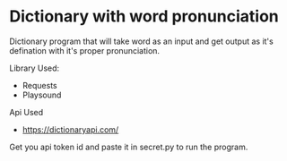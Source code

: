 # Dictionary with word pronunciation

Dictionary program that will take word as an input and get output as it's defination with it's proper pronunciation.

Library Used:
- Requests
- Playsound

Api Used
- https://dictionaryapi.com/

Get you api token id and paste it in secret.py to run the program.
